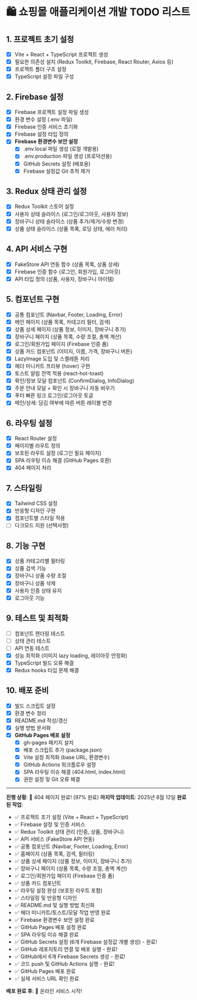 # 🛍️ 쇼핑몰 애플리케이션 개발 TODO 리스트

## 1. 프로젝트 초기 설정
- [x] Vite + React + TypeScript 프로젝트 생성
- [x] 필요한 의존성 설치 (Redux Toolkit, Firebase, React Router, Axios 등)
- [x] 프로젝트 폴더 구조 설정
- [x] TypeScript 설정 파일 구성

## 2. Firebase 설정
- [x] Firebase 프로젝트 설정 파일 생성
- [x] 환경 변수 설정 (.env 파일)
- [x] Firebase 인증 서비스 초기화
- [x] Firebase 설정 타입 정의
- [x] **Firebase 환경변수 보안 설정**
  - [x] .env.local 파일 생성 (로컬 개발용)
  - [x] .env.production 파일 생성 (프로덕션용)
  - [x] GitHub Secrets 설정 (배포용)
  - [x] Firebase 설정값 Git 추적 제거

## 3. Redux 상태 관리 설정
- [x] Redux Toolkit 스토어 설정
- [x] 사용자 상태 슬라이스 (로그인/로그아웃, 사용자 정보)
- [x] 장바구니 상태 슬라이스 (상품 추가/제거/수량 변경)
- [x] 상품 상태 슬라이스 (상품 목록, 로딩 상태, 에러 처리)

## 4. API 서비스 구현
- [x] FakeStore API 연동 함수 (상품 목록, 상품 상세)
- [x] Firebase 인증 함수 (로그인, 회원가입, 로그아웃)
- [x] API 타입 정의 (상품, 사용자, 장바구니 아이템)

## 5. 컴포넌트 구현
- [x] 공통 컴포넌트 (Navbar, Footer, Loading, Error)
- [x] 메인 페이지 (상품 목록, 카테고리 필터, 검색)
- [x] 상품 상세 페이지 (상품 정보, 이미지, 장바구니 추가)
- [x] 장바구니 페이지 (상품 목록, 수량 조절, 총액 계산)
- [x] 로그인/회원가입 페이지 (Firebase 인증 폼)
- [x] 상품 카드 컴포넌트 (이미지, 이름, 가격, 장바구니 버튼)
- [x] LazyImage 도입 및 스켈레톤 처리
- [x] 헤더 미니카트 프리뷰 (hover) 구현
- [x] 토스트 알림 전역 적용 (react-hot-toast)
- [x] 확인/정보 모달 컴포넌트 (ConfirmDialog, InfoDialog)
- [x] 주문 안내 모달 + 확인 시 장바구니 자동 비우기
- [x] 푸터 빠른 링크 로그인/로그아웃 토글
- [x] 메인/상세: 담김 여부에 따른 버튼 레이블 변경

## 6. 라우팅 설정
- [x] React Router 설정
- [x] 페이지별 라우트 정의
- [x] 보호된 라우트 설정 (로그인 필요 페이지)
- [x] SPA 라우팅 이슈 해결 (GitHub Pages 호환)
- [x] 404 페이지 처리

## 7. 스타일링
- [x] Tailwind CSS 설정
- [x] 반응형 디자인 구현
- [x] 컴포넌트별 스타일 적용
- [ ] 다크모드 지원 (선택사항)

## 8. 기능 구현
- [x] 상품 카테고리별 필터링
- [x] 상품 검색 기능
- [x] 장바구니 상품 수량 조절
- [x] 장바구니 상품 삭제
- [x] 사용자 인증 상태 유지
- [x] 로그아웃 기능

## 9. 테스트 및 최적화
- [ ] 컴포넌트 렌더링 테스트
- [ ] 상태 관리 테스트
- [ ] API 연동 테스트
- [x] 성능 최적화 (이미지 lazy loading, 레이아웃 안정화)
- [x] TypeScript 빌드 오류 해결
- [x] Redux hooks 타입 문제 해결

## 10. 배포 준비
- [x] 빌드 스크립트 설정
- [x] 환경 변수 정리
- [x] README.md 작성/갱신
- [x] 실행 방법 문서화
- [x] **GitHub Pages 배포 설정**
  - [x] gh-pages 패키지 설치
  - [x] 배포 스크립트 추가 (package.json)
  - [x] Vite 설정 최적화 (base URL, 환경변수)
  - [x] GitHub Actions 워크플로우 설정
  - [x] SPA 라우팅 이슈 해결 (404.html, index.html)
  - [x] 권한 설정 및 Git 오류 해결

---

**진행 상황**: 🎯 404 페이지 완료! (97% 완료)
**마지막 업데이트**: 2025년 8월 12일
**완료된 작업**: 
- ✅ 프로젝트 초기 설정 (Vite + React + TypeScript)
- ✅ Firebase 설정 및 인증 서비스
- ✅ Redux Toolkit 상태 관리 (인증, 상품, 장바구니)
- ✅ API 서비스 (FakeStore API 연동)
- ✅ 공통 컴포넌트 (Navbar, Footer, Loading, Error)
- ✅ 홈페이지 (상품 목록, 검색, 필터링)
- ✅ 상품 상세 페이지 (상품 정보, 이미지, 장바구니 추가)
- ✅ 장바구니 페이지 (상품 목록, 수량 조절, 총액 계산)
- ✅ 로그인/회원가입 페이지 (Firebase 인증 폼)
- ✅ 상품 카드 컴포넌트
- ✅ 라우팅 설정 완성 (보호된 라우트 포함)
- ✅ 스타일링 및 반응형 디자인
- ✅ README.md 및 실행 방법 최신화
- ✅ 헤더 미니카트/토스트/모달 작업 반영 완료
- ✅ Firebase 환경변수 보안 설정 완료
- ✅ GitHub Pages 배포 설정 완료
- ✅ SPA 라우팅 이슈 해결 완료
- ✅ GitHub Secrets 설정 (6개 Firebase 설정값 개별 생성) - 완료!
- ✅ GitHub 레포지토리 연결 및 배포 실행 - 완료!
- ✅ GitHub에서 6개 Firebase Secrets 생성 - 완료!
- ✅ 코드 push 및 GitHub Actions 실행 - 완료!
- ✅ GitHub Pages 배포 완료
- ✅ 실제 서비스 URL 확인 완료

**배포 완료 후**: 🎉 온라인 서비스 시작!
